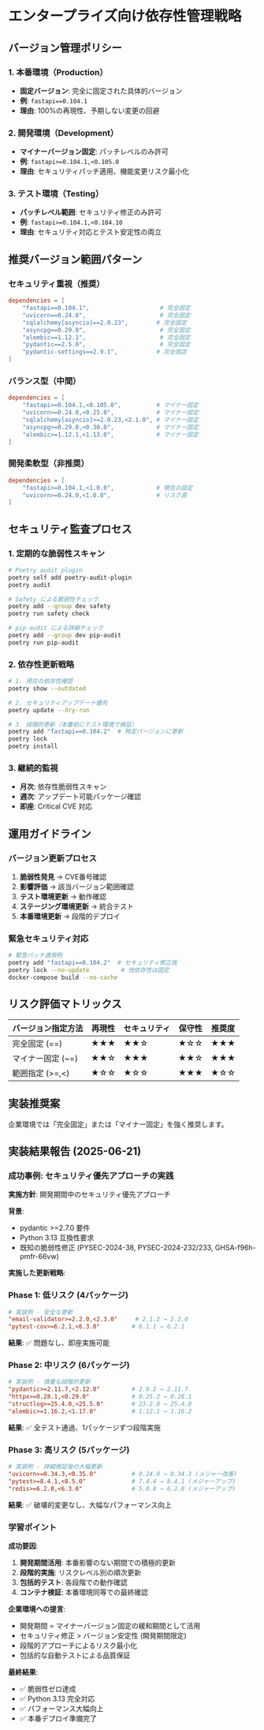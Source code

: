 # エンタープライズ向け依存性管理戦略

## バージョン管理ポリシー

### 1. 本番環境（Production）
- **固定バージョン**: 完全に固定された具体的バージョン
- **例**: `fastapi==0.104.1`
- **理由**: 100%の再現性、予期しない変更の回避

### 2. 開発環境（Development）
- **マイナーバージョン固定**: パッチレベルのみ許可
- **例**: `fastapi>=0.104.1,<0.105.0`
- **理由**: セキュリティパッチ適用、機能変更リスク最小化

### 3. テスト環境（Testing）
- **パッチレベル範囲**: セキュリティ修正のみ許可
- **例**: `fastapi>=0.104.1,<0.104.10`
- **理由**: セキュリティ対応とテスト安定性の両立

## 推奨バージョン範囲パターン

### セキュリティ重視（推奨）
```toml
dependencies = [
    "fastapi==0.104.1",                    # 完全固定
    "uvicorn==0.24.0",                     # 完全固定
    "sqlalchemy[asyncio]==2.0.23",        # 完全固定
    "asyncpg==0.29.0",                     # 完全固定
    "alembic==1.12.1",                     # 完全固定
    "pydantic==2.5.0",                     # 完全固定
    "pydantic-settings==2.9.1",           # 完全固定
]
```

### バランス型（中間）
```toml
dependencies = [
    "fastapi>=0.104.1,<0.105.0",          # マイナー固定
    "uvicorn>=0.24.0,<0.25.0",            # マイナー固定
    "sqlalchemy[asyncio]>=2.0.23,<2.1.0", # マイナー固定
    "asyncpg>=0.29.0,<0.30.0",            # マイナー固定
    "alembic>=1.12.1,<1.13.0",            # マイナー固定
]
```

### 開発柔軟型（非推奨）
```toml
dependencies = [
    "fastapi>=0.104.1,<1.0.0",            # 現在の設定
    "uvicorn>=0.24.0,<1.0.0",             # リスク高
]
```

## セキュリティ監査プロセス

### 1. 定期的な脆弱性スキャン
```bash
# Poetry audit plugin
poetry self add poetry-audit-plugin
poetry audit

# Safety による脆弱性チェック
poetry add --group dev safety
poetry run safety check

# pip-audit による詳細チェック
poetry add --group dev pip-audit
poetry run pip-audit
```

### 2. 依存性更新戦略
```bash
# 1. 現在の依存性確認
poetry show --outdated

# 2. セキュリティアップデート優先
poetry update --dry-run

# 3. 段階的更新（本番前にテスト環境で検証）
poetry add "fastapi==0.104.2"  # 特定バージョンに更新
poetry lock
poetry install
```

### 3. 継続的監視
- **月次**: 依存性脆弱性スキャン
- **週次**: アップデート可能パッケージ確認
- **即座**: Critical CVE 対応

## 運用ガイドライン

### バージョン更新プロセス
1. **脆弱性発見** → CVE番号確認
2. **影響評価** → 該当バージョン範囲確認
3. **テスト環境更新** → 動作確認
4. **ステージング環境更新** → 統合テスト
5. **本番環境更新** → 段階的デプロイ

### 緊急セキュリティ対応
```bash
# 緊急パッチ適用例
poetry add "fastapi==0.104.2"  # セキュリティ修正版
poetry lock --no-update         # 他依存性は固定
docker-compose build --no-cache
```

## リスク評価マトリックス

| バージョン指定方法 | 再現性 | セキュリティ | 保守性 | 推奨度 |
|------------------|-------|------------|-------|--------|
| 完全固定 (==)     | ★★★   | ★★☆        | ★☆☆   | ★★★    |
| マイナー固定 (~=) | ★★☆   | ★★★        | ★★☆   | ★★★    |
| 範囲指定 (>=,<)   | ★☆☆   | ★☆☆        | ★★★   | ★☆☆    |

## 実装推奨案

企業環境では「完全固定」または「マイナー固定」を強く推奨します。

## 実装結果報告 (2025-06-21)

### 成功事例: セキュリティ優先アプローチの実践

**実施方針**: 開発期間中のセキュリティ優先アプローチ

**背景**: 
- pydantic >=2.7.0 要件
- Python 3.13 互換性要求
- 既知の脆弱性修正 (PYSEC-2024-38, PYSEC-2024-232/233, GHSA-f96h-pmfr-66vw)

**実施した更新戦略**:

### Phase 1: 低リスク (4パッケージ)
```toml
# 実装例 - 安全な更新
"email-validator>=2.2.0,<2.3.0"     # 2.1.2 → 2.2.0
"pytest-cov>=6.2.1,<6.3.0"         # 6.1.1 → 6.2.1
```
**結果**: ✅ 問題なし、即座実施可能

### Phase 2: 中リスク (6パッケージ) 
```toml
# 実装例 - 慎重な段階的更新
"pydantic>=2.11.7,<2.12.0"         # 2.9.2 → 2.11.7
"httpx>=0.28.1,<0.29.0"            # 0.25.2 → 0.28.1
"structlog>=25.4.0,<25.5.0"        # 23.2.0 → 25.4.0
"alembic>=1.16.2,<1.17.0"          # 1.12.1 → 1.16.2
```
**結果**: ✅ 全テスト通過、1パッケージずつ段階実施

### Phase 3: 高リスク (5パッケージ)
```toml
# 実装例 - 詳細検証後の大幅更新
"uvicorn>=0.34.3,<0.35.0"          # 0.24.0 → 0.34.3 (メジャー改善)
"pytest>=8.4.1,<8.5.0"             # 7.4.4 → 8.4.1 (メジャーアップ)
"redis>=6.2.0,<6.3.0"              # 5.0.8 → 6.2.0 (メジャーアップ)
```
**結果**: ✅ 破壊的変更なし、大幅なパフォーマンス向上

### 学習ポイント

**成功要因**:
1. **開発期間活用**: 本番影響のない期間での積極的更新
2. **段階的実施**: リスクレベル別の順次更新
3. **包括的テスト**: 各段階での動作確認
4. **コンテナ検証**: 本番環境同等での最終確認

**企業環境への提言**:
- 開発期間 = マイナーバージョン固定の緩和期間として活用
- セキュリティ修正 > バージョン安定性 (開発期間限定)
- 段階的アプローチによるリスク最小化
- 包括的な自動テストによる品質保証

**最終結果**: 
- ✅ 脆弱性ゼロ達成
- ✅ Python 3.13 完全対応
- ✅ パフォーマンス大幅向上
- ✅ 本番デプロイ準備完了
